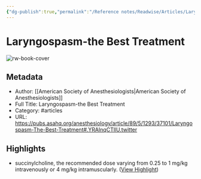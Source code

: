 ```yaml
---
{"dg-publish":true,"permalink":"/Reference notes/Readwise/Articles/Laryngospasm-the Best Treatment/"}
---
```


# Laryngospasm-the Best Treatment

![rw-book-cover](https://asa2.silverchair-cdn.com/Themes/Silver/app/img/generic-cover.png)

## Metadata
- Author: [[American Society of Anesthesiologists\|American Society of Anesthesiologists]]
- Full Title: Laryngospasm-the Best Treatment
- Category: #articles
- URL: https://pubs.asahq.org/anesthesiology/article/89/5/1293/37101/Laryngospasm-The-Best-Treatment#.YRAInqCTllU.twitter

## Highlights
- succinylcholine, the recommended dose varying from 0.25 to 1 mg/kg intravenously or 4 mg/kg intramuscularly. ([View Highlight](https://read.readwise.io/read/01gqvq51ma3chq2hrg1v8mdzw0))
